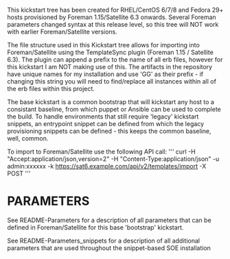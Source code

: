 This kickstart tree has been created for RHEL/CentOS 6/7/8 and Fedora 29+ hosts provisioned by Foreman 1.15/Satellite 6.3 onwards. Several Foreman parameters changed syntax at this release level, so this tree will NOT work
with earlier Foreman/Satellite versions.

The file structure used in this Kickstart tree allows for importing into Foreman/Satellite using the
TemplateSync plugin (Foreman 1.15 / Satellite 6.3).  The plugin can append a prefix to the name of all
erb files, however for this kickstart I am NOT making use of this. The artifacts in the repository have unique names for my installation and use 'GG' as their prefix - if changing this string you will need to find/replace all instances within all of the erb files within this project.

The base kickstart is a common bootstrap that will kickstart any host to a consistant baseline, from which puppet or Ansible can be used to complete the build. To handle environments that still require 'legacy' kickstart snippets, an entrypoint snippet can be defined from which the legacy provisioning snippets can be defined - this keeps the common baseline, well, common.

To import to Foreman/Satellite use the following API call:
'''
curl -H "Accept:application/json,version=2" -H "Content-Type:application/json" -u admin:xxxxxx
-k https://sat6.example.com/api/v2/templates/import -X POST
'''


# PARAMETERS

See README-Parameters for a description of all parameters that can be defined in Foreman/Satellite for this base 'bootstrap' kickstart.

See README-Parameters_snippets for a description of all additional parameters that are used throughout the snippet-based SOE installation
